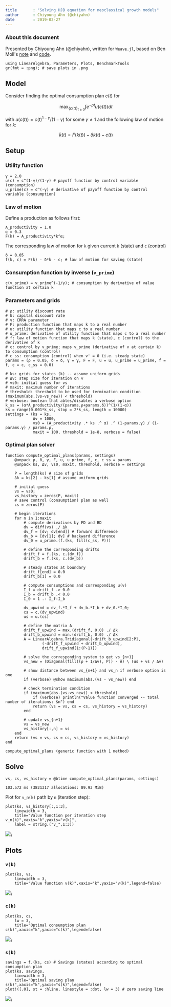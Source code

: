 ```yaml
---
title       : "Solving HJB equation for neoclassical growth models"
author      : Chiyoung Ahn (@chiyahn)
date        : 2019-02-27
---
```


### About this document
Presented by Chiyoung Ahn (@chiyahn), written for `Weave.jl`, based on Ben Moll's [note](http://www.princeton.edu/~moll/HACTproject/HACT_Additional_Codes.pdf) and [code](http://www.princeton.edu/~moll/HACTproject/HJB_NGM_implicit.m).


~~~~{.julia}
using LinearAlgebra, Parameters, Plots, BenchmarkTools
gr(fmt = :png); # save plots in .png
~~~~~~~~~~~~~





## Model
Consider finding the optimal consumption plan $c(t)$ for

$$
\max_{\{c(t)\}_{t \geq 0} } \int e^{-\rho t } u(c(t)) dt
$$

with $u(c(t)) = c(t)^{1-\gamma} / (1-\gamma)$ for some $\gamma \neq 1$ and the following law of motion for $k$:

$$
\dot k(t) = F(k(t)) - \delta k(t) - c(t)
$$

## Setup
### Utility function
~~~~{.julia}
γ = 2.0
u(c) = c^(1-γ)/(1-γ) # payoff function by control variable (consumption)
u_prime(c) = c^(-γ) # derivative of payoff function by control variable (consumption)
~~~~~~~~~~~~~





### Law of motion
Define a production as follows first:
~~~~{.julia}
A_productivity = 1.0
α = 0.3 
F(k) = A_productivity*k^α;
~~~~~~~~~~~~~




The corresponding law of motion for `k` given current `k` (state) and `c` (control)
~~~~{.julia}
δ = 0.05
f(k, c) = F(k) - δ*k - c; # law of motion for saving (state)
~~~~~~~~~~~~~






### Consumption function by inverse (`v_prime`)
~~~~{.julia}
c(v_prime) = v_prime^(-1/γ); # consumption by derivative of value function at certain k
~~~~~~~~~~~~~





### Parameters and grids
~~~~{.julia}
# ρ: utility discount rate
# δ: capital discount rate
# γ: CRRA parameter
# F: production function that maps k to a real number
# u: utility function that maps c to a real number
# u_prime: derivative of utility function that maps c to a real number
# f: law of motion function that maps k (state), c (control) to the derivative of k
# c: control by v_prime; maps v_prime (derivative of v at certain k) to consumption (control)
# c_ss: consumption (control) when v' = 0 (i.e. steady state)
params = (ρ = 0.05, δ = δ, γ = γ, F = F, u = u, u_prime = u_prime, f = f, c = c, c_ss = 0.0)
~~~~~~~~~~~~~



~~~~{.julia}
# ks: grids for states (k) -- assume uniform grids
# Δv: step size for iteration on v
# vs0: initial guess for vs
# maxit: maximum number of iterations
# threshold: threshold to be used for termination condition (maximum(abs.(vs-vs_new)) < threshold)
# verbose: boolean that ables/disables a verbose option
k_ss = (α*A_productivity/(params.ρ+params.δ))^(1/(1-α))
ks = range(0.001*k_ss, stop = 2*k_ss, length = 10000)
settings = (ks = ks,
            Δv = 1000, 
            vs0 = (A_productivity .* ks .^ α) .^ (1-params.γ) / (1-params.γ) / params.ρ,
            maxit = 100, threshold = 1e-8, verbose = false)
~~~~~~~~~~~~~





### Optimal plan solver
~~~~{.julia}
function compute_optimal_plans(params, settings)
    @unpack ρ, δ, γ, F, u, u_prime, f, c, c_ss = params
    @unpack ks, Δv, vs0, maxit, threshold, verbose = settings

    P = length(ks) # size of grids
    Δk = ks[2] - ks[1] # assume uniform grids

    # initial guess
    vs = vs0; 
    vs_history = zeros(P, maxit)
    # save control (consumption) plan as well
    cs = zeros(P) 

    # begin iterations
    for n in 1:maxit
        # compute derivatives by FD and BD
        dv = diff(vs) ./ Δk
        dv_f = [dv; dv[end]] # forward difference
        dv_b = [dv[1]; dv] # backward difference
        dv_0 = u_prime.(f.(ks, fill(c_ss, P)))

        # define the corresponding drifts
        drift_f = f.(ks, c.(dv_f)) 
        drift_b = f.(ks, c.(dv_b))

        # steady states at boundary
        drift_f[end] = 0.0
        drift_b[1] = 0.0

        # compute consumptions and corresponding u(v)
        I_f = drift_f .> 0.0
        I_b = drift_b .< 0.0
        I_0 = 1 .- I_f-I_b

        dv_upwind = dv_f.*I_f + dv_b.*I_b + dv_0.*I_0;
        cs = c.(dv_upwind)
        us = u.(cs)

        # define the matrix A
        drift_f_upwind = max.(drift_f, 0.0) ./ Δk
        drift_b_upwind = min.(drift_b, 0.0) ./ Δk
        A = LinearAlgebra.Tridiagonal(-drift_b_upwind[2:P], 
                (-drift_f_upwind + drift_b_upwind), 
                drift_f_upwind[1:(P-1)]) 

        # solve the corresponding system to get vs_{n+1}
        vs_new = (Diagonal(fill((ρ + 1/Δv), P)) - A) \ (us + vs / Δv)

        # show distance between vs_{n+1} and vs_n if verbose option is one
        if (verbose) @show maximum(abs.(vs - vs_new)) end
        
        # check termination condition 
        if (maximum(abs.(vs-vs_new)) < threshold)
            if (verbose) println("Value function converged -- total number of iterations: $n") end
            return (vs = vs, cs = cs, vs_history = vs_history) 
        end
        
        # update vs_{n+1}
        vs = vs_new
        vs_history[:,n] = vs
    end
    return (vs = vs, cs = cs, vs_history = vs_history) 
end
~~~~~~~~~~~~~


~~~~
compute_optimal_plans (generic function with 1 method)
~~~~





## Solve
~~~~{.julia}
vs, cs, vs_history = @btime compute_optimal_plans(params, settings)
~~~~~~~~~~~~~


~~~~
103.572 ms (3821317 allocations: 89.93 MiB)
~~~~





Plot for `v_n(k)` path by `n` (iteration step):

~~~~{.julia}
plot(ks, vs_history[:,1:3],
    linewidth = 3,
    title="Value function per iteration step v_n(k)",xaxis="k",yaxis="v(k)",
    label = string.("v_",1:3))
~~~~~~~~~~~~~


![](figures/growth-hjb-implicit_10_1.png)\ 




## Plots
### `v(k)`
~~~~{.julia}
plot(ks, vs,
    linewidth = 3,
    title="Value function v(k)",xaxis="k",yaxis="v(k)",legend=false)
~~~~~~~~~~~~~


![](figures/growth-hjb-implicit_11_1.png)\ 




### `c(k)`
~~~~{.julia}
plot(ks, cs,
    lw = 3,
    title="Optimal consumption plan c(k)",xaxis="k",yaxis="c(k)",legend=false)
~~~~~~~~~~~~~


![](figures/growth-hjb-implicit_12_1.png)\ 




### `s(k)`
~~~~{.julia}
savings = f.(ks, cs) # Savings (states) according to optimal consumption plan
plot(ks, savings,
    linewidth = 3,
    title="Optimal saving plan s(k)",xaxis="k",yaxis="s(k)",legend=false)
plot!([.0], st = :hline, linestyle = :dot, lw = 3) # zero saving line
~~~~~~~~~~~~~


![](figures/growth-hjb-implicit_13_1.png)\ 

